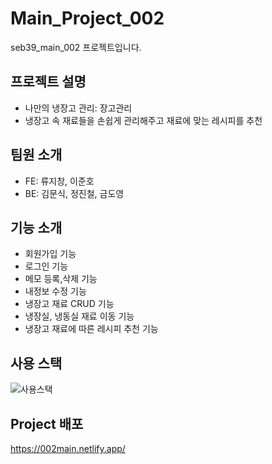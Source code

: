 # Main_Project_002
seb39_main_002 프로젝트입니다.

## 프로젝트 설명
- 나만의 냉장고 관리: 장고관리
- 냉장고 속 재료들을 손쉽게 관리해주고 재료에 맞는 레시피를 추천

## 팀원 소개

- FE: 류지창, 이준호
- BE: 김문식, 정진철, 금도영

## 기능 소개
- 회원가입 기능
- 로그인 기능
- 메모 등록,삭제 기능
- 내정보 수정 기능
- 냉장고 재료 CRUD 기능
- 냉장실, 냉동실 재료 이동 기능
- 냉장고 재료에 따른 레시피 추천 기능

## 사용 스택
![사용스택](https://user-images.githubusercontent.com/104144701/194479038-bca909fa-6805-477d-ad52-3ab6af148758.PNG)

## Project 배포
https://002main.netlify.app/
